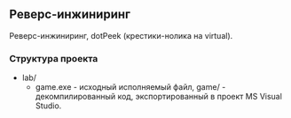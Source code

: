 ## Реверс-инжиниринг

Реверс-инжиниринг, dotPeek (крестики-нолика на virtual).

### Структура проекта

* lab/
	* game.exe - исходный исполняемый файл,
	game/ - декомпилированный код, экспортированный в проект MS Visual Studio.

